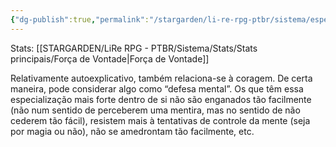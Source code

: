 ```yaml
---
{"dg-publish":true,"permalink":"/stargarden/li-re-rpg-ptbr/sistema/especializacoes/especializacoes-existentes/autoconfianca/","created":"2025-01-11T01:32:05.513-03:00","updated":"2025-01-12T02:34:18.315-03:00"}
---
```



Stats: [[STARGARDEN/LiRe RPG - PTBR/Sistema/Stats/Stats principais/Força de Vontade\|Força de Vontade]]

Relativamente autoexplicativo, também relaciona-se à coragem. De certa maneira, pode considerar algo como “defesa mental”. Os que têm essa especialização mais forte dentro de si não são enganados tão facilmente (não num sentido de perceberem uma mentira, mas no sentido de não cederem tão fácil), resistem mais à tentativas de controle da mente (seja por magia ou não), não se amedrontam tão facilmente, etc.
